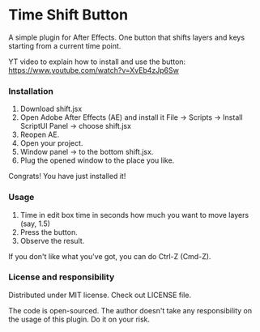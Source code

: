 # Time Shift Button

A simple plugin for After Effects. One button that shifts layers and keys starting from a current time point. 

YT video to explain how to install and use the button: https://www.youtube.com/watch?v=XvEb4zJp6Sw

### Installation

1. Download shift.jsx
2. Open Adobe After Effects (AE) and install it File -> Scripts -> Install ScriptUI Panel -> choose shift.jsx
3. Reopen AE.
4. Open your project.
5. Window panel -> to the bottom shift.jsx.
6. Plug the opened window to the place you like.

Congrats! You have just installed it!

### Usage

1. Time in edit box time in seconds how much you want to move layers (say, 1.5)
2. Press the button.
3. Observe the result.

If you don't like what you've got, you can do Ctrl-Z (Cmd-Z).

### License and responsibility

Distributed under MIT license. Check out LICENSE file. 

The code is open-sourced. The author doesn't take any responsibility on the usage of this plugin. Do it on your risk.
